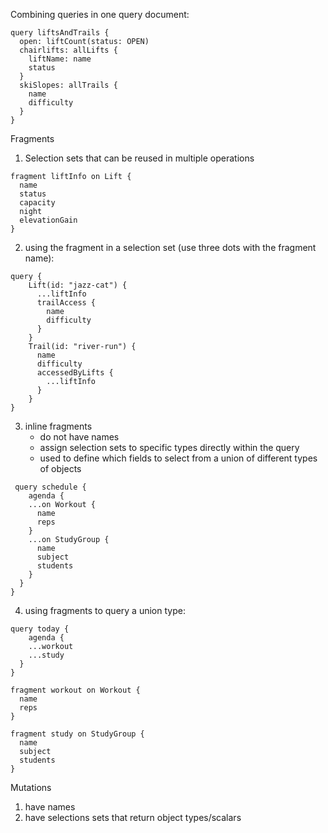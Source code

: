 Combining queries in one query document:
```
query liftsAndTrails {
  open: liftCount(status: OPEN)
  chairlifts: allLifts {
    liftName: name
    status
  }
  skiSlopes: allTrails {
    name
    difficulty
  }
}
```

Fragments
1. Selection sets that can be reused in multiple operations
```
fragment liftInfo on Lift {
  name
  status
  capacity
  night
  elevationGain
}
```
2. using the fragment in a selection set (use three dots with the fragment name):
```
query {
    Lift(id: "jazz-cat") {
      ...liftInfo
      trailAccess {
        name
        difficulty
      }
    }
    Trail(id: "river-run") {
      name
      difficulty
      accessedByLifts {
        ...liftInfo
      }
    }
}
```
3. inline fragments
    - do not have names
    - assign selection sets to specific types directly within the query
    - used to define which fields to select from a union of different types of objects
```
 query schedule {
    agenda {
    ...on Workout {
      name
      reps
    }
    ...on StudyGroup {
      name
      subject
      students
    }
  }
}
```
4. using fragments to query a union type:
```
query today {
    agenda {
    ...workout
    ...study
  }
}

fragment workout on Workout {
  name
  reps
}

fragment study on StudyGroup {
  name
  subject
  students
}
```

Mutations
1. have names
2. have selections sets that return object types/scalars
